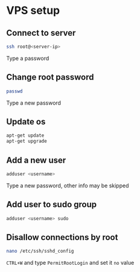 # VPS setup

## Connect to server
```bash
ssh root@<server-ip>
```
Type a password

## Change root password
```bash
passwd
```
Type a new password

## Update os
```bash
apt-get update
apt-get upgrade
```

## Add a new user
```bash
adduser <username>
```
Type a new password, other info may be skipped

## Add user to sudo group
```bash
adduser <username> sudo
```

## Disallow connections by root
```bash
nano /etc/ssh/sshd_config
```
`CTRL+W` and type `PermitRootLogin` and set it `no` value
